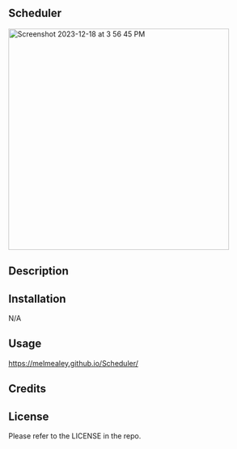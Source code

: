 ## Scheduler

<img width="436" alt="Screenshot 2023-12-18 at 3 56 45 PM" src="https://github.com/melmealey/Quiz/assets/147653410/dcb119e2-011e-4d13-a823-7872efd7d2e9">

## Description



## Installation

N/A

## Usage


https://melmealey.github.io/Scheduler/


## Credits




## License

Please refer to the LICENSE in the repo.
